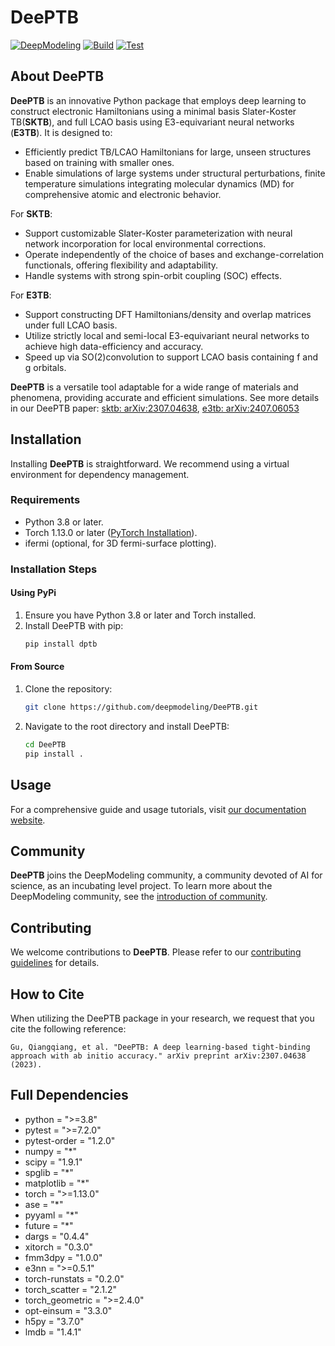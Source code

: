 # DeePTB

[![DeepModeling](https://img.shields.io/badge/DeepModeling-Incubating_Project-blue)](https://github.com/deepmodeling)
[![Build](https://github.com/deepmodeling/DeePTB/actions/workflows/image.yml/badge.svg)](https://github.com/deepmodeling/DeePTB/actions/workflows/image.yml)
[![Test](https://github.com/deepmodeling/DeePTB/actions/workflows/unit_test.yml/badge.svg)](https://github.com/deepmodeling/DeePTB/actions/workflows/unit_test.yml)

## About DeePTB

**DeePTB** is an innovative Python package that employs deep learning to construct electronic Hamiltonians using a minimal basis Slater-Koster TB(**SKTB**), and full LCAO basis using E3-equivariant neural networks (**E3TB**). It is designed to:

- Efficiently predict TB/LCAO Hamiltonians for large, unseen structures based on training with smaller ones.
- Enable simulations of large systems under structural perturbations, finite temperature simulations integrating molecular dynamics (MD) for comprehensive atomic and electronic behavior.

For **SKTB**:
- Support customizable Slater-Koster parameterization with neural network incorporation for local environmental corrections. 
- Operate independently of the choice of bases and exchange-correlation functionals, offering flexibility and adaptability.
- Handle systems with strong spin-orbit coupling (SOC) effects.

For **E3TB**:
- Support constructing DFT Hamiltonians/density and overlap matrices under full LCAO basis.
- Utilize strictly local and semi-local E3-equivariant neural networks to achieve high data-efficiency and accuracy.
- Speed up via SO(2)convolution to support LCAO basis containing f and g orbitals.

**DeePTB** is a versatile tool adaptable for a wide range of materials and phenomena, providing accurate and efficient simulations. See more details in our DeePTB paper: [sktb: arXiv:2307.04638](http://arxiv.org/abs/2307.04638), [e3tb: arXiv:2407.06053](https://arxiv.org/pdf/2407.06053)


## Installation

Installing **DeePTB** is straightforward. We recommend using a virtual environment for dependency management.

### Requirements
- Python 3.8 or later.
- Torch 1.13.0 or later ([PyTorch Installation](https://pytorch.org/get-started/locally)).
- ifermi (optional, for 3D fermi-surface plotting).

### Installation Steps

#### Using PyPi
1. Ensure you have Python 3.8 or later and Torch installed.
2. Install DeePTB with pip:
   ```bash
   pip install dptb
   ```

#### From Source
1. Clone the repository:
   ```bash
   git clone https://github.com/deepmodeling/DeePTB.git
   ```
2. Navigate to the root directory and install DeePTB:
   ```bash
   cd DeePTB
   pip install .
   ```

## Usage
For a comprehensive guide and usage tutorials, visit [our documentation website](https://deeptb.readthedocs.io/en/latest/).



## Community

**DeePTB** joins the DeepModeling community, a community devoted of AI for science, as an incubating level project. To learn more about the DeepModeling community, see the [introduction of community](https://github.com/deepmodeling/community).

## Contributing
We welcome contributions to **DeePTB**. Please refer to our [contributing guidelines](https://deeptb.readthedocs.io/en/latest/community/contribution_guide.html) for details.


## How to Cite

When utilizing the DeePTB package in your research, we request that you cite the following reference:

```text
Gu, Qiangqiang, et al. "DeePTB: A deep learning-based tight-binding approach with ab initio accuracy." arXiv preprint arXiv:2307.04638 (2023).
```

## Full Dependencies
- python = ">=3.8"
- pytest = ">=7.2.0"
- pytest-order = "1.2.0"
- numpy = "*"
- scipy = "1.9.1"
- spglib = "*"
- matplotlib = "*"
- torch = ">=1.13.0"
- ase = "*"
- pyyaml = "*"
- future = "*"
- dargs = "0.4.4"
- xitorch = "0.3.0"
- fmm3dpy = "1.0.0"
- e3nn = ">=0.5.1"
- torch-runstats = "0.2.0"
- torch_scatter = "2.1.2"
- torch_geometric = ">=2.4.0"
- opt-einsum = "3.3.0"
- h5py = "3.7.0"
- lmdb = "1.4.1"

